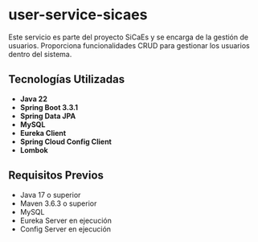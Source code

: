 # user-service-sicaes

Este servicio es parte del proyecto SiCaEs y se encarga de la gestión de usuarios. Proporciona funcionalidades CRUD para gestionar los usuarios dentro del sistema.

## Tecnologías Utilizadas

- **Java 22**
- **Spring Boot 3.3.1**
- **Spring Data JPA**
- **MySQL**
- **Eureka Client**
- **Spring Cloud Config Client**
- **Lombok**

## Requisitos Previos

- Java 17 o superior
- Maven 3.6.3 o superior
- MySQL
- Eureka Server en ejecución
- Config Server en ejecución
